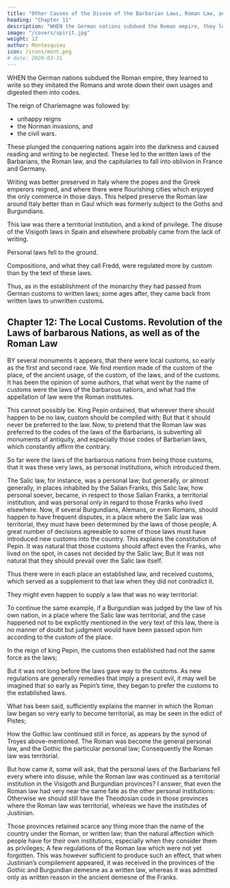 ```yaml
---
title: "Other Causes of the Disuse of the Barbarian Laws, Roman Law, and Capitularies"
heading: "Chapter 11"
description: "WHEN the German nations subdued the Roman empire, they learned to write so they imitated the Romans and wrote down their own usages and digested them into codes."
image: "/covers/spirit.jpg"
weight: 12
author: Montesquieu
icon: /icons/mont.png
# date: 2020-03-31
---
```





WHEN the German nations subdued the Roman empire, they learned to write so they imitated the Romans and wrote down their own usages and digested them into codes.

The reign of Charlemagne was followed by: 
- unhappy reigns
- the Norman invasions, and
- the civil wars.

These plunged the conquering nations again into the darkness and caused reading and writing to be neglected. These led to the written laws of the Barbarians, the Roman law, and the capitularies to fall into oblivion in France and Germany.

Writing was better preserved in Italy where the popes and the Greek emperors reigned, and where there were flourishing cities which enjoyed the only commerce in those days. This helped preserve the Roman law around Italy better than in Gaul which was formerly subject to the Goths and Burgundians.

This law was there a territorial institution, and a kind of privilege. The disuse of the Visigoth laws in Spain and elsewhere probably came from the lack of writing. 

Personal laws fell to the ground.

Compositions, and what they call Fredd, were regulated more by custom than by the text of these laws.

Thus, as in the establishment of the monarchy they had passed from German customs to written laws; some ages after, they came back from written laws to unwritten customs.




## Chapter 12:  The Local Customs. Revolution of the Laws of barbarous Nations, as well as of the Roman Law


BY several monuments it appears, that there were local customs, so early as the first and second race. We find mention made of the custom of the place, of the ancient usage, of the custom, of  the laws, and of the customs. It has been the opinion of some authors, that what went by the name of customs were the laws of the barbarous nations, and what had the appellation of law were the Roman institutes.

This cannot possibly be.
King Pepin ordained, that wherever there should happen to be no law, custom should be complied with;
But that it should never be preferred to the law.
Now, to pretend that the Roman law was preferred to the codes of the laws of the Barbarians, is subverting all monuments of antiquity, and especially those codes of Barbarian laws, which constantly affirm the contrary.

So far were the laws of the barbarous nations from being those customs, that it was these very laws, as personal institutions, which introduced them.

The Salic law, for instance, was a personal law;
but generally, or almost generally, in places inhabited by the Salian Franks, this Salic law, how personal soever, became, in respect to those Salian Franks, a territorial institution, and was personal only in regard to those Franks who lived elsewhere.
Now, if several Burgundians, Alemans, or even Romans, should happen to have frequent disputes, in a place where the Salic law was territorial, they must have been determined by the laws of those people;
A great number of decisions agreeable to some of those laws must have introduced new customs into the country.
This explains the constitution of Pepin.
It was natural that those customs should affect even the Franks, who lived on the spot, in cases not decided by the Salic law;
But it was not natural that they should prevail over the Salic law itself.

Thus there were in each place an established law, and received customs, which served as a supplement to that law when they did not contradict it.

They might even happen to supply a law that was no way territorial: 

To continue the same example, if a Burgundian was judged by the law of his own nation, in a place where the Salic law was territorial, and the case happened not to be explicitly mentioned in the very text of this law,
there is no manner of doubt but judgment would have been passed upon him according to the custom of the place.

In the reign of king Pepin, the customs then established had not the same force as the laws;

But it was not long before the laws gave way to the customs.
As new regulations are generally remedies that imply a present evil, it may well be imagined that so early as Pepin’s time, they began to prefer the customs to the established laws.

What has been said, sufficiently explains the manner in which the Roman law began so very early to become territorial, as may be seen in the edict of Pistes;

How the Gothic law continued still in force, as appears by the synod of Troyes above-mentioned.
The Roman was become the general personal law, and the Gothic the particular personal law;
Consequently the Roman law was territorial.

But how came it, some will ask, that the personal laws of the Barbarians fell every where into disuse, while the Roman law was continued as a territorial institution in the Visigoth and Burgundian provinces?
I answer, that even the Roman law had very near the same fate as the other personal institutions: 
Otherwise we should still have the Theodosian code in those provinces where the Roman law was territorial, whereas we have the institutes of Justinian.

Those provinces retained scarce any thing more than the name of the country under the Roman, or written law; than the natural affection which people have for their own institutions, especially when they consider them as privileges;
A few regulations of the Roman law which were not yet forgotten.
This was however sufficient to produce such an effect, that when Justinian’s compilement appeared, it was received in the provinces of the Gothic and Burgundian demesne as a written law, whereas it was admitted only as written reason in the ancient demesne of the Franks.

